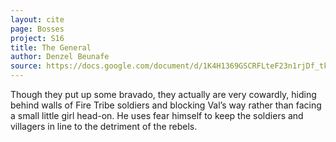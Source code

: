 ```yaml
---
layout: cite
page: Bosses
project: S16
title: The General
author: Denzel Beunafe
source: https://docs.google.com/document/d/1K4H1369GSCRFLteF23n1rjDf_tke8aqb4F7cfBas3RI/edit?usp=sharing
---
```

Though they put up some bravado, they actually are very cowardly, hiding behind walls of Fire Tribe soldiers and blocking Val’s way rather than facing a small little girl head-on. He uses fear himself to keep the soldiers and villagers in line to the detriment of the rebels.

